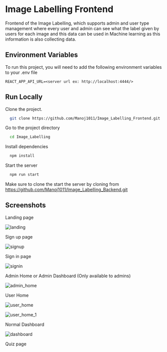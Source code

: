 
# Image Labelling Frontend

Frontend of the Image Labelling, which supports admin and user type management where every user and admin can see what the label given by users for each image and this data can be used in Machine learning as this information is also collecting data.


## Environment Variables

To run this project, you will need to add the following environment variables to your .env file

`REACT_APP_API_URL=<server url ex: http://localhost:4444/>`


## Run Locally

Clone the project.

```bash
  git clone https://github.com/Manoj1011/Image_Labelling_Frontend.git
```

Go to the project directory

```bash
  cd Image_Labelling
```

Install dependencies

```bash
  npm install
```

Start the server

```bash
  npm run start
```

Make sure to clone the start the server by cloning from https://github.com/Manoj1011/Image_Labelling_Backend.git
## Screenshots

Landing page

![landing](https://github.com/Manoj1011/Image_Labelling_Frontend/assets/68637817/a3bb32f2-274d-4c7f-8d96-a6525ad39875)


Sign up page

![signup](https://github.com/Manoj1011/Image_Labelling_Frontend/assets/68637817/945d2e49-7471-431f-abf1-25cf93b7e236)


Sign in page

![signin](https://github.com/Manoj1011/Image_Labelling_Frontend/assets/68637817/995f8bf0-278e-43e3-98c4-1d3c7b26f509)


Admin Home or Admin Dashboard (Only available to admins)

![admin_home](https://github.com/Manoj1011/Image_Labelling_Frontend/assets/68637817/c3528ab4-b773-4a8a-b55c-99ee2d3d13d5)

User Home

![user_home](https://github.com/Manoj1011/Image_Labelling_Frontend/assets/68637817/58cc4034-ce8d-4acf-a0f6-2404b462cf84)

![user_home_1](https://github.com/Manoj1011/Image_Labelling_Frontend/assets/68637817/3e96df3b-3632-47e0-a47c-9e89709eddbd)

Normal Dashboard

![dashboard](https://github.com/Manoj1011/Image_Labelling_Frontend/assets/68637817/e9817564-f4ef-4cd1-a0a3-defc58ec1667)



Quiz page




